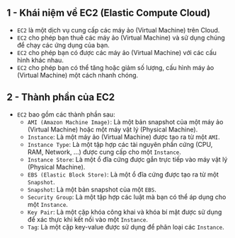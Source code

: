 ## 1 - Khái niệm về EC2 (Elastic Compute Cloud)
- `EC2` là một dịch vụ cung cấp các máy ảo (Virtual Machine) trên Cloud.
- `EC2` cho phép bạn thuê các máy ảo (Virtual Machine) và sử dụng chúng để chạy các ứng dụng của bạn.
- `EC2` cho phép bạn có được các máy ảo (Virtual Machine) với các cấu hình khác nhau.
- `EC2` cho phép bạn có thể tăng hoặc giảm số lượng, cấu hình máy ảo (Virtual Machine) một cách nhanh chóng.
## 2 - Thành phần của EC2
- `EC2` bao gồm các thành phần sau:
    - `AMI (Amazon Machine Image)`: Là một bản snapshot của một máy ảo (Virtual Machine) hoặc một máy vật lý (Physical Machine).
    - `Instance`: Là một máy ảo (Virtual Machine) được tạo ra từ một `AMI`.
    - `Instance Type`: Là một tập hợp các tài nguyên phần cứng (CPU, RAM, Network, ...) được cung cấp cho một `Instance`.
    - `Instance Store`: Là một ổ đĩa cứng được gắn trực tiếp vào máy vật lý (Physical Machine).
    - `EBS (Elastic Block Store)`: Là một ổ đĩa cứng được tạo ra từ một `Snapshot`.
    - `Snapshot`: Là một bản snapshot của một `EBS`.
    - `Security Group`: Là một tập hợp các luật mà bạn có thể áp dụng cho một `Instance`.
    - `Key Pair`: Là một cặp khóa công khai và khóa bí mật được sử dụng để xác thực khi kết nối vào một `Instance`.
    - `Tag`: Là một cặp key-value được sử dụng để phân loại các `Instance`.

